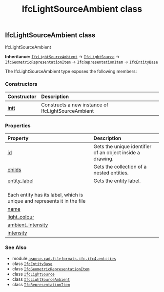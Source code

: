 ﻿---
title: IfcLightSourceAmbient class
second_title: Aspose.CAD for Python via .NET API References
description: 
type: docs
weight: 3450
url: /python-net/aspose.cad.fileformats.ifc.ifc4.entities/ifclightsourceambient/
is_root: false
---

## IfcLightSourceAmbient class

IfcLightSourceAmbient



**Inheritance:** [`IfcLightSourceAmbient`](/cad/python-net/aspose.cad.fileformats.ifc.ifc4.entities/ifclightsourceambient) → 
[`IfcLightSource`](/cad/python-net/aspose.cad.fileformats.ifc.ifc4.entities/ifclightsource) → 
[`IfcGeometricRepresentationItem`](/cad/python-net/aspose.cad.fileformats.ifc.ifc4.entities/ifcgeometricrepresentationitem) → 
[`IfcRepresentationItem`](/cad/python-net/aspose.cad.fileformats.ifc.ifc4.entities/ifcrepresentationitem) → 
[`IfcEntityBase`](/cad/python-net/aspose.cad.fileformats.ifc/ifcentitybase)



The IfcLightSourceAmbient type exposes the following members:

### Constructors
| Constructor | Description |
| :- | :- |
| [__init__](/cad/python-net/aspose.cad.fileformats.ifc.ifc4.entities/ifclightsourceambient/__init__/#) | Constructs a new instance of IfcLightSourceAmbient |


### Properties
| Property | Description |
| :- | :- |
| [id](/cad/python-net/aspose.cad.fileformats.ifc.ifc4.entities/ifclightsourceambient/id) | Gets the unique identifier of an object inside a drawing. |
| [childs](/cad/python-net/aspose.cad.fileformats.ifc.ifc4.entities/ifclightsourceambient/childs) | Gets the collection of a nested entities. |
| [entity_label](/cad/python-net/aspose.cad.fileformats.ifc.ifc4.entities/ifclightsourceambient/entity_label) | Gets the entity label.<br/>Each entity has its label, which is unique and represents it in the file |
| [name](/cad/python-net/aspose.cad.fileformats.ifc.ifc4.entities/ifclightsourceambient/name) |  |
| [light_colour](/cad/python-net/aspose.cad.fileformats.ifc.ifc4.entities/ifclightsourceambient/light_colour) |  |
| [ambient_intensity](/cad/python-net/aspose.cad.fileformats.ifc.ifc4.entities/ifclightsourceambient/ambient_intensity) |  |
| [intensity](/cad/python-net/aspose.cad.fileformats.ifc.ifc4.entities/ifclightsourceambient/intensity) |  |



### See Also
* module [`aspose.cad.fileformats.ifc.ifc4.entities`](..)
* class [`IfcEntityBase`](/cad/python-net/aspose.cad.fileformats.ifc/ifcentitybase)
* class [`IfcGeometricRepresentationItem`](/cad/python-net/aspose.cad.fileformats.ifc.ifc4.entities/ifcgeometricrepresentationitem)
* class [`IfcLightSource`](/cad/python-net/aspose.cad.fileformats.ifc.ifc4.entities/ifclightsource)
* class [`IfcLightSourceAmbient`](/cad/python-net/aspose.cad.fileformats.ifc.ifc4.entities/ifclightsourceambient)
* class [`IfcRepresentationItem`](/cad/python-net/aspose.cad.fileformats.ifc.ifc4.entities/ifcrepresentationitem)
